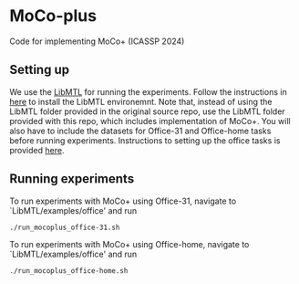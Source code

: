 # MoCo-plus
Code for implementing MoCo+  (ICASSP 2024)

## Setting up

We use the [LibMTL](https://github.com/median-research-group/LibMTL.git) for running the experiments. Follow the instructions in [here](https://github.com/heshandevaka/MoCo-plus/tree/main/LibMTL) to install the LibMTL environemnt. Note that, instead of using the LibMTL folder provided in the original source repo, use the LibMTL folder provided with this repo, which includes implementation of MoCo+. You will also have to include the datasets for Office-31 and Office-home tasks before running experiments. Instructions to setting up the office tasks is provided [here](https://github.com/heshandevaka/MoCo-plus/tree/main/LibMTL/examples/office). 

## Running experiments
To run experiments with MoCo+ using Office-31, navigate to `LibMTL/examples/office' and run 
   ```shell
   ./run_mocoplus_office-31.sh
   ```
To run experiments with MoCo+ using Office-home, navigate to `LibMTL/examples/office' and run 
   ```shell
   ./run_mocoplus_office-home.sh
   ```
